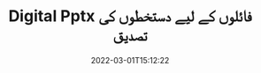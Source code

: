 ---
############################# Static ############################
layout: "auto-gen-signature"
date: 2022-03-01T15:12:22
draft: false
operation: Verify
signaturetype: Digital
fileformat: Pptx
productName: .NET
lang: ur
productCode: net
otherformats: pdf doc docx docm dot dotx odt ott xls xlsx xlsm xlsb ods ots xltx xltm pptx pptm
breadcrumb: Put Digital signature on Pptx for C#

############################# Head ############################
head_title: "C# کے ذریعے Pptx فائلوں کے لیے Digital دستخطوں کی تصدیق"
head_description: "Pptx دستاویزات اور ان کے Digital دستخطوں کی تصدیق کے لیے .NET کوڈ کی صرف چند سطریں استعمال کریں۔"

############################# Header ############################
title: "Digital Pptx فائلوں کے لیے دستخطوں کی تصدیق"
description: "API برائے .NET Pptx دستاویزات پر Digital دستخطوں کی تصدیق کرنے کا موقع فراہم کرتا ہے۔ آپ کے Pptx دستاویزات کے اندر ای دستخطوں کی تصدیق جلد اور آسانی سے کی جا سکتی ہے۔"
bg_image: "https://cms.admin.containerize.com/templates/aspose/App_Themes/V3/images/bg/header1.png"
bg_overlay: false
button:
    enable: true

############################# SubMenu ############################
submenu:
    enable: true

    left:
        img_alt: "GroupDocs.Signature for .NET"
        image: "https://cms.admin.containerize.com/templates/groupdocs/images/product-logos/90x90-noborder/groupdocs-signature-net.png"
        product: "GroupDocs.Signature"
        platform: ".NET"



############################# About ############################
about:
    enable: true
    title: "نئی GroupDocs.Signature for .NET API خصوصیات دریافت کریں۔"
    content: |
        [GroupDocs.Signature for .NET](https://products.groupdocs.com/signature/net/) API الیکٹرانک دستخطوں کا استعمال کرتے ہوئے متعدد دستاویزات کے فارمیٹس پر کارروائی کرنے کے وسیع طریقے فراہم کرتا ہے۔ متن، تصاویر، ڈیجیٹل سرٹیفکیٹ، بارکوڈ، QR-کوڈز، ڈاک ٹکٹ یا میٹا ڈیٹا کے طور پر ڈیجیٹل دستخطوں کی بہت سی قسمیں معاون ہیں۔ صارفین پی ڈی ایف، ایم ایس ورڈ دستاویزات، ایم ایس ایکسل ورک بک، ایم ایس پاورپوائنٹ پریزنٹیشنز، ایڈوب فوٹوشاپ فائلز اور مختلف امیج فارمیٹس پر ڈیجیٹل دستخط شامل، ہٹا سکتے، ترمیم، توثیق یا تلاش کرسکتے ہیں۔ اضافی خصوصیات اور ترتیبات کی حیرت انگیز تعداد دستیاب ہے۔
    

############################# Steps ############################
steps:
    enable: true
    title_left: "اپنے Pptx دستاویز میں Digital دستخطوں کی تصدیق کیسے کریں"
    content_left: |
        [GroupDocs.Signature for .NET](https://products.groupdocs.com/signature/net/) میں مفید خصوصیات شامل ہیں جیسے Pptx دستاویزات پر رکھے گئے Digital دستخطوں کی تصدیق۔ اضافی کوڈ کو لاگو کیے بغیر اس موقع کا استعمال کریں۔
        
        * سب سے پہلے، ایک دستاویز کو کنسٹرکٹر پیرامیٹر کے راستے کے طور پر فراہم کرنے والے دستخط کی کلاس کو فوری طور پر فراہم کرنا جس کی تصدیق کی جانی چاہئے۔
        * دوم، ایک نیا VerifyOptions آبجیکٹ بنائیں اور تمام مطلوبہ خصوصیات کو ترتیب دیں۔
        * آخر میں، VerifyOptions مثال سے گزرتے ہوئے Signature کے آبجیکٹ کی تصدیق کا طریقہ استعمال کریں۔
        * پھر تصدیقی نتائج پر کارروائی کریں۔

    title_right: "سسٹم کے تقاضے"
    content_right: |
        GroupDocs.Signature for .NET تمام بڑے پلیٹ فارمز اور آپریٹنگ سسٹمز پر تعاون یافتہ ہیں۔ ذیل کے کوڈ پر عمل کرنے سے پہلے، براہ کرم یقینی بنائیں کہ آپ کے سسٹم پر درج ذیل شرائط انسٹال ہیں۔

        * آپریٹنگ سسٹم: مائیکروسافٹ ونڈوز، لینکس، میک او ایس
        * ترقی کے ماحول: Microsoft Visual Studio, Xamarin, MonoDevelop
        * Frameworks: .NET Framework, .NET Standard, .NET Core, Mono
        * GroupDocs.Signature for .NET کا تازہ ترین ورژن [Nuget](https://www.nuget.org/packages/groupdocs.signature) سے ڈاؤن لوڈ کریں۔
         
    code: |
        ```csharp    
                
        // Set up input Pptx file
        string filePath = "input.pptx";

        // Instantiate Signature for input file
        using (GroupDocs.Signature.Signature signature = new GroupDocs.Signature.Signature(filePath))
        {
                //Provide verification options
                DigitalVerifyOptions options = new DigitalVerifyOptions()
                {
                    // Digital signature comment
                    Comments = "Approved by co-owner",
                    // specify period of signatures
                    SignDateTimeFrom = new DateTime(year: 2021, month: 01, day: 01),
                    SignDateTimeTo = new DateTime(year: 2022, month: 12, day: 31)
                };

                // Verify document signatures
                VerificationResult result = signature.Verify(options);

                //process result
                if (result.IsValid)
                {
                    //..
                }
        }

        ```

############################# Demos ############################
demos:
    enable: true
    title: "Digital کے ساتھ دستخط کرنا لائیو ڈیمو"
    content: |
       ابھی [GroupDocs.Signature App](https://products.groupdocs.app/signature/family) ویب سائٹ پر جا کر Pptx فائل میں مختلف الیکٹرانک دستخط شامل کریں۔          

############################# More Formats ############################
more_formats:
    enable: true
    title: "C# کا استعمال کرتے ہوئے دیگر Digital دستخطوں کی تصدیق کریں"
    content: |
        "مختلف دستاویزات میں رکھے گئے الیکٹرانک دستخطوں کی تصدیق۔ مشہور فائل فارمیٹس میں دستخطوں کا معیار چیک کریں جیسا کہ ذیل میں بتایا گیا ہے۔"
    format: 
       
       
back_to_top:
    enable: true
---